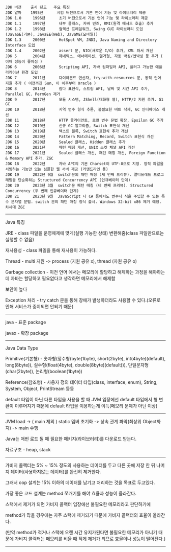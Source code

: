     JDK 버전    출시 년도   주요 특징
    JDK 알파    1995년      시험 버전으로서 기본 언어 기능 및 라이브러리 제공
    JDK 1.0     1996년      초기 버전으로서 기본 언어 기능 및 라이브러리 제공
    JDK 1.1     1997년      내부 클래스, 자바 빈즈, RMI(원격 메서드 호출) 추가
    JDK 1.2     1998년      컬렉션 프레임워크, Swing GUI 라이브러리 도입 (JavaSE(기본), JavaEE(Web), JavaME(모바일))
    JDK 1.3     2000년      HotSpot VM, JNDI, Java Naming and Directory Interface 도입
    JDK 1.4     2002년      assert 문, NIO(새로운 I/O) 추가, XML 파서 개선
    JDK 5       2004년      제네릭스, 애너테이션, 열거형, 자동 박싱/언박싱 등 추가 ( 이때 성능이 좋아짐 )
    JDK 6       2006년      Scripting API, 자바 컴파일러 API, 플러그 가능한 애플리케이션 환경 도입
    JDK 7       2011년      다이아몬드 연산자, try-with-resources 문, 동적 언어 지원 추가 ( 이전까진 Sun, 이 이후부터 Oracle )
    JDK 8       2014년      람다 표현식, 스트림 API, 날짜 및 시간 API 추가, Parallel GC. PermGen 제거
    JDK 9       2017년      모듈 시스템, JShell(대화형 셸), HTTP/2 지원 추가. G1 GC
    JDK 10      2018년      지역 변수 형식 추론, 불필요한 비트 삭제, GC 인터페이스 개선
    JDK 11      2018년      HTTP 클라이언트, 로컬 변수 문법 확장, Epsilon GC 추가
    JDK 12      2019년      신규 GC 알고리즘, Switch 표현식 개선
    JDK 13      2019년      텍스트 블록, Switch 표현식 추가 개선
    JDK 14      2020년      Pattern Matching, Record, Switch 표현식 개선
    JDK 15      2020년      Sealed 클래스, Hidden 클래스 추가
    JDK 16      2021년      패턴 매칭 개선, UNIX 소켓 채널 API 개선
    JDK 17      2021년      Sealed 클래스 개선, 패턴 매칭 개선, Foreign Function & Memory API 추가. ZGC
    JDK 18      2022년      자바 API의 기본 Charset이 UTF-8으로 지정. 정적 파일을 서빙하는 기능만 있는 심플한 웹 서버 제공 (커맨드라인 툴)
    JDK 19      2022년 9월  switch문의 패턴 매칭 (세 번째 프리뷰). 멀티쓰레드 프로그래밍을 단순화하는 Structured Concurrency API (인큐베이터 단계)
    JDK 20      2023년 3월  switch문 패턴 매칭 (네 번째 프리뷰). Structured Concurrency (두 번째 인큐베이터 단계)
    JDK 21      2023년 9월  JavaScript 나 C# 등에서도 변수나 식을 주입할 수 있는 특수 문자열 문법. switch 문의 패턴 매칭 정식 출시. Windows 32-bit x86 제거 예정. 차세대 ZGC

---------------------------------------------------------------------------------------------------------------------------------------------

Java 특징

JRE - class 파일을 운영체제에 맞게(실행 가능한 상태) 변환해줌(class 파일만으로는 실행할 수 없음)

재사용성 - class 파일을 통해 재사용이 가능하다.

Thread - multi 지원 -> process (지원 공유 x), thread (자원 공유 o)

Garbage collection - 이전 언어 에서는 메모리에 할당하고 해제하는 과정을 해야하는데 자바는 할당하고 필요없다고 생각하면 메모리에서 해제함

보안이 높다

Exception 처리 - try catch 문을 통해 장애가 발생하더라도 사용할 수 있다.(오류로 인해 서비스가 중지되면 안되기 때문)

---------------------------------------------------------------------------------------------------------------------------------------------

java - 표준 package

javax - 확장 package

---------------------------------------------------------------------------------------------------------------------------------------------

Java Data Type

Primitive(기본형) - 숫자형(정수형(byte(1byte), short(2byte), int(4byte)(default), long(8byte)), 실수형(float(4byte), double(8byte)(default))), 단일문자형(char(2byte)), 논리형(boolean(1byte))

Reference(참조형) - 사용자 정의 데이터 타입(class, interface, enum), String, System, Object, PrintStream 등등

default 타입이 아닌 다른 타입을 사용을 할 때 JVM 입장에선 default 타입에서 형 변환이 이루어지기 때문에 default 타입을 이용하는게 이득(메모리 문제가 아닌 이상)

---------------------------------------------------------------------------------------------------------------------------------------------

JVM load -> ( main 제외 ) static 멤버 초기화 -> 상속 관계 파악(최상위 Object까지) -> main 수행

Java는 매번 로드 될 때 필요한 패키지(라이브러리)를 다운로드 받는다.

자료구조 - heap, stack

---------------------------------------------------------------------------------------------------------------------------------------------

가비지 콜랙터는 5% ~ 15% 정도의 사용하는 데이터를 두고 다른 곳에 저장 한 뒤 나머지 데이터(사용하지않는 데이터)를 완전히 제거한다.

그래서 oop 설계는 15% 이하의 데이터를 남기고 처리하는 것을 목표로 두고있다.

가장 좋은 코드 설계는 method 쪼개기를 해야 효율과 성능이 올라간다.

스택에서 제거가 되면 가비지 콜랙터 입장에선 불필요한 메모리라고 판단하기에

method가 많을 경우에는 자주 스택에 제거되기 때문에 가비지 콜랙터의 효율이 올라간다.

(만약 method가 적거나 스택에 오랜 시간 유지가된다면 불필요한 메모리가 아니기 때문에 가비지 콜랙터는 메모리를 비울 때 적게 제거가 되므로 효율이나 성능이 떨어진다.)

---------------------------------------------------------------------------------------------------------------------------------------------

